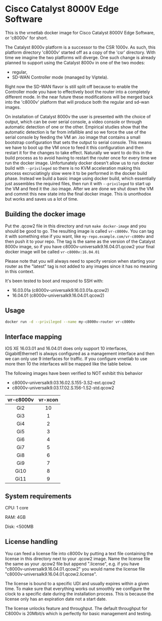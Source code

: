 # Cisco Catalyst 8000V Edge Software

This is the vrnetlab docker image for Cisco Catalyst 8000V Edge Software, or
'c8000v' for short.

The Catalyst 8000v platform is a successor to the CSR 1000v. As such, this
platform directory 'c8000v' started off as a copy of the 'csr' directory. With
time we imagine the two platforms will diverge. One such change is already
planned to support using the Catalyst 8000v in one of the two modes:

- regular,
- SD-WAN Controller mode (managed by Viptela).

Right now the SD-WAN flavor is still split off because to enable the Controller
mode you have to effectively boot the router into a completely different mode.
In the near future these modifications will be merged back into the 'c8000v'
platform that will produce both the regular and sd-wan images.

On installation of Catalyst 8000v the user is presented with the choice of
output, which can be over serial console, a video console or through automatic
detection of one or the other. Empirical studies show that the automatic
detection is far from infallible and so we force the use of the serial console
by feeding the VM an .iso image that contains a small bootstrap configuration
that sets the output to serial console. This means we have to boot up the VM
once to feed it this configuration and then restart it for the changes to take
effect. Naturally we want to do this in the build process as to avoid having to
restart the router once for every time we run the docker image. Unfortunately
docker doesn't allow us to run docker build with `--privileged` so there is no
KVM acceleration making this process excruciatingly slow were it to be performed
in the docker build phase. Instead we build a basic image using docker build,
which essentially just assembles the required files, then run it with
`--privileged` to start up the VM and feed it the .iso image. After we are done
we shut down the VM and commit this new state into the final docker image. This
is unorthodox but works and saves us a lot of time.

## Building the docker image

Put the .qcow2 file in this directory and run `make docker-image` and you should
be good to go. The resulting image is called `vr-c8000v`. You can tag it with
something else if you want, like `my-repo.example.com/vr-c8000v` and then push
it to your repo. The tag is the same as the version of the Catalyst 8000v image,
so if you have c8000v-universalk9.16.04.01.qcow2 your final docker image will be
called `vr-c8000v:16.04.01`

Please note that you will always need to specify version when starting your
router as the "latest" tag is not added to any images since it has no meaning
in this context.

It's been tested to boot and respond to SSH with:

- 16.03.01a (c8000v-universalk9.16.03.01a.qcow2)
- 16.04.01 (c8000v-universalk9.16.04.01.qcow2)

## Usage

```bash
docker run -d --privileged --name my-c8000v-router vr-c8000v
```

## Interface mapping

IOS XE 16.03.01 and 16.04.01 does only support 10 interfaces, GigabitEthernet1 is always configured
as a management interface and then we can only use 9 interfaces for traffic. If you configure vrnetlab
to use more then 10 the interfaces will be mapped like the table below.

The following images have been verified to NOT exhibit this behavior

- c8000v-universalk9.03.16.02.S.155-3.S2-ext.qcow2
- c8000v-universalk9.03.17.02.S.156-1.S2-std.qcow2

| vr-c8000v | vr-xcon |
| :-------: | :-----: |
|    Gi2    |   10    |
|    Gi3    |    1    |
|    Gi4    |    2    |
|    Gi5    |    3    |
|    Gi6    |    4    |
|    Gi7    |    5    |
|    Gi8    |    6    |
|    Gi9    |    7    |
|   Gi10    |    8    |
|   Gi11    |    9    |

## System requirements

CPU: 1 core

RAM: 4GB

Disk: <500MB

## License handling

You can feed a license file into c8000v by putting a text file containing the
license in this directory next to your .qcow2 image. Name the license file the
same as your .qcow2 file but append ".license", e.g. if you have
"c8000v-universalk9.16.04.01.qcow2" you would name the license file
"c8000v-universalk9.16.04.01.qcow2.license".

The license is bound to a specific UDI and usually expires within a given time.
To make sure that everything works out smoothly we configure the clock to
a specific date during the installation process. This is because the license
only has an expiration date not a start date.

The license unlocks feature and throughput. The default throughput for C8000v is
20Mbit/s which is perfectly for basic management and testing.
